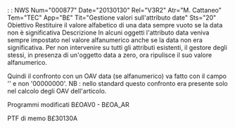  :  : NWS Num="000877" Date="20130130" Rel="V3R2" Atr="M. Cattaneo" Tem="TEC" App="B£" Tit="Gestione valori sull'attributo date" Sts="20"
Obiettivo
Restituire il valore alfabetico di una data sempre vuoto se la data non è significativa 
Descrizione
In alcuni oggetti l'attributo data veniva sempre impostato nel valore alfanumerico anche se la data non era significativa. Per non intervenire su tutti gli attributi esistenti, il gestore degli stessi, in presenza di un'oggetto data a zero, ora ripulisce il suo valore alfanumerico.

Quindi il confronto con un OAV data (se alfanumerico) va fatto con il campo '' e non '00000000'.
NB :  nello standard questo confronto era presente solo nel calcolo degli OAV dell'articolo.

Programmi modificati
B£OAV0 - B£OA_AR

PTF di memo
B£30130A
